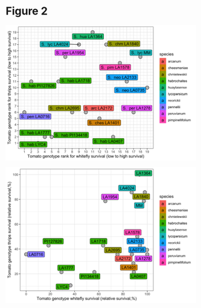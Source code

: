 # Figure 2 

![Figure 2 - Ranks](./scatterplot_rank.png)

![Figure 2 - Relative %](./scatterplot_relative.png)
